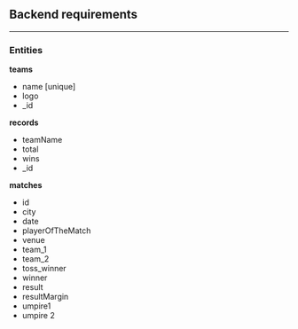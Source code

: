 ## Backend requirements

---

### Entities

**teams**

- name [unique]
- logo
- \_id

**records**

- teamName
- total
- wins
- \_id

**matches**

- id
- city
- date
- playerOfTheMatch
- venue
- team_1
- team_2
- toss_winner
- winner
- result
- resultMargin
- umpire1
- umpire 2
